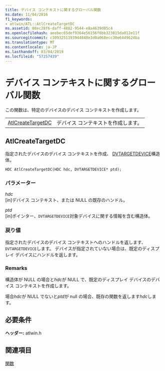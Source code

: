 ```yaml
---
title: デバイス コンテキストに関するグローバル関数
ms.date: 11/04/2016
f1_keywords:
- atlwin/ATL::AtlCreateTargetDC
ms.assetid: 08ec28f6-daff-4882-9544-e8a4639d05c4
ms.openlocfilehash: aeebec65def9364e56156f6bb323815da012e11f
ms.sourcegitcommit: c3093251193944840e3d0a068ecc30e6449624ba
ms.translationtype: MT
ms.contentlocale: ja-JP
ms.lasthandoff: 03/04/2019
ms.locfileid: "57257439"
---
```

# <a name="device-context-global-functions"></a>デバイス コンテキストに関するグローバル関数

この関数は、特定のデバイスのデバイス コンテキストを作成します。

|||
|-|-|
|[AtlCreateTargetDC](#atlcreatetargetdc)|デバイス コンテキストを作成します。|

##  <a name="atlcreatetargetdc"></a>  AtlCreateTargetDC

指定されたデバイスのデバイス コンテキストを作成、 [DVTARGETDEVICE](/windows/desktop/api/objidl/ns-objidl-tagdvtargetdevice)構造体。

```
HDC AtlCreateTargetDC(HDC hdc, DVTARGETDEVICE* ptd);
```

### <a name="parameters"></a>パラメーター

*hdc*<br/>
[in]デバイス コンテキスト、または NULL の既存のハンドル。

*ptd*<br/>
[in]ポインター、`DVTARGETDEVICE`対象デバイスに関する情報を含む構造体。

### <a name="return-value"></a>戻り値

指定されたデバイスのデバイス コンテキストへのハンドルを返します、`DVTARGETDEVICE`します。 デバイスが指定されていない場合は、既定のディスプレイ デバイスにハンドルを返します。

### <a name="remarks"></a>Remarks

構造体が NULL の場合と*hdc*が NULL で、既定のディスプレイ デバイスのデバイス コンテキストを作成します。

場合*hdc*が NULL でないと*ptd*が null の場合、既存の関数を返します*hdc*します。

## <a name="requirements"></a>必要条件

**ヘッダー:** atlwin.h

## <a name="see-also"></a>関連項目

[関数](../../atl/reference/atl-functions.md)
